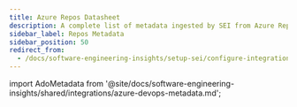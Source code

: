 ```yaml
---
title: Azure Repos Datasheet
description: A complete list of metadata ingested by SEI from Azure Repos
sidebar_label: Repos Metadata
sidebar_position: 50
redirect_from:
  - /docs/software-engineering-insights/setup-sei/configure-integrations/azure-devops/sei-azure-repos-datasheet
---
```


import AdoMetadata from '@site/docs/software-engineering-insights/shared/integrations/azure-devops-metadata.md';

<AdoMetadata />